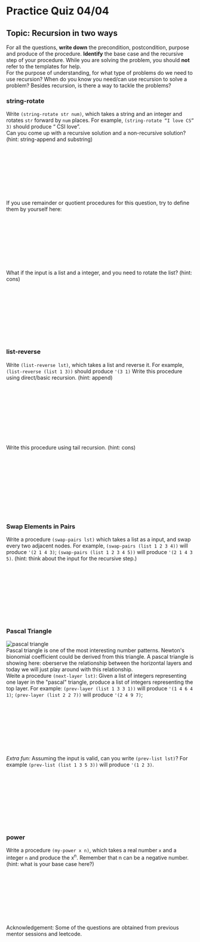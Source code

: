 # Practice Quiz 04/04
## Topic: Recursion in two ways

For all the questions, **write down** the precondition, postcondition, purpose and produce of the procedure. **Identify** the base case and the recursive step of your procedure. While you are solving the problem, you should **not** refer to the templates for help.   
For the purpose of understanding, for what type of problems do we need to use recursion? When do you know you need/can use recursion to solve a problem? Besides recursion, is there a way to tackle the problems? 

### string-rotate
Write ```(string-rotate str num)```, which takes a string and an integer and rotates ```str``` forward by ```num``` places. For example, ```(string-rotate “I love CS” 3)``` should produce “ CSI love”.   
Can you come up with a recursive solution and a non-recursive solution? (hint: string-append and substring)
<br>
<br>
<br>
<br>
<br>
<br>
<br>
<br>
<br>
<br>
If you use remainder or quotient procedures for this question, try to define them by yourself here: 
<br>
<br>
<br>
<br>
<br>
<br>
<br>
<br>
<br>
<br>
What if the input is a list and a integer, and you need to rotate the list? (hint: cons)
<br>
<br>
<br>
<br>
<br>
<br>
<br>
<br>
<br>
<br>
### list-reverse
Write ```(list-reverse lst)```, which takes a list and reverse it. For example, ```(list-reverse (list 1 3))``` should produce ```'(3 1)```
Write this procedure using direct/basic recursion. (hint: append)  
<br>
<br>
<br>
<br>
<br>
<br>
<br>
<br>
<br>
<br>
Write this procedure using tail recursion. (hint: cons)  
<br>
<br>
<br>
<br>
<br>
<br>
<br>
<br>
<br>
<br>
### Swap Elements in Pairs
Write a procedure ```(swap-pairs lst)``` which takes a list as a input, and swap every two adjacent nodes. For example, ```(swap-pairs (list 1 2 3 4))``` will produce ```'(2 1 4 3)```; ```(swap-pairs (list 1 2 3 4 5))``` will produce ```'(2 1 4 3 5)```. (hint: think about the input for the recursive step.)
<br>
<br>
<br>
<br>
<br>
<br>
<br>
<br>
<br>
<br>
### Pascal Triangle
![pascal triangle](https://ds055uzetaobb.cloudfront.net/brioche/uploads/rVEbE9azzu-pascals-triangle-4.png?width=3000)  
Pascal triangle is one of the most interesting number patterns. Newton's bionomial coefficient could be derived from this triangle. A pascal triangle is showing here: oberserve the relationship between the horizontal layers and today we will just play around with this relationship.   
Weite a procedure ```(next-layer lst)```: Given a list of integers representing one layer in the "pascal" triangle, produce a list of integers representing the top layer. For example: ```(prev-layer (list 1 3 3 1))``` will produce ```'(1 4 6 4 1)```; ```(prev-layer (list 2 2 7))``` will produce ```'(2 4 9 7)```; 
<br>
<br>
<br>
<br>
<br>
<br>
<br>
<br>
<br>
<br>
_Extra fun:_ Assuming the input is valid, can you write ```(prev-list lst)```? For example ```(prev-list (list 1 3 5 3))``` will produce ```'(1 2 3)```. 
<br>
<br>
<br>
<br>
<br>
<br>
<br>
<br>
<br>
<br>
### power
Write a procedure ```(my-power x n)```, which takes a real number ```x``` and a integer ```n``` and produce the x<sup>n</sup>. Remember that n can be a negative number. (hint: what is your base case here?)
<br>
<br>
<br>
<br>
<br>
<br>
<br>
<br>
<br>
<br>
Acknowledgement: Some of the questions are obtained from previous mentor sessions and leetcode. 
